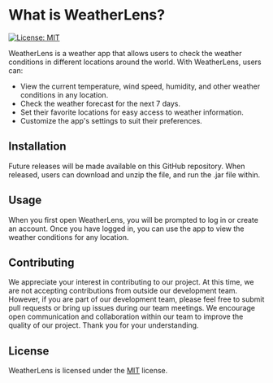 # What is WeatherLens?

[![License: MIT](https://img.shields.io/badge/License-MIT-yellow.svg)](https://opensource.org/licenses/MIT)

WeatherLens is a weather app that allows users to check the weather conditions in different locations around the world. With WeatherLens, users can:

* View the current temperature, wind speed, humidity, and other weather conditions in any location.
* Check the weather forecast for the next 7 days.
* Set their favorite locations for easy access to weather information.
* Customize the app's settings to suit their preferences.

## Installation
Future releases will be made available on this GitHub repository. When released, users can download and unzip the file, and run the .jar file within.

## Usage
When you first open WeatherLens, you will be prompted to log in or create an account. Once you have logged in, you can use the app to view the weather conditions for any location.

## Contributing
We appreciate your interest in contributing to our project. At this time, we are not accepting contributions from outside our development team. However, if you are part of our development team, please feel free to submit pull requests or bring up issues during our team meetings. We encourage open communication and collaboration within our team to improve the quality of our project. Thank you for your understanding.

## License
WeatherLens is licensed under the [MIT](https://github.com/sdmila/weatherlens/blob/main/LICENSE) license.
